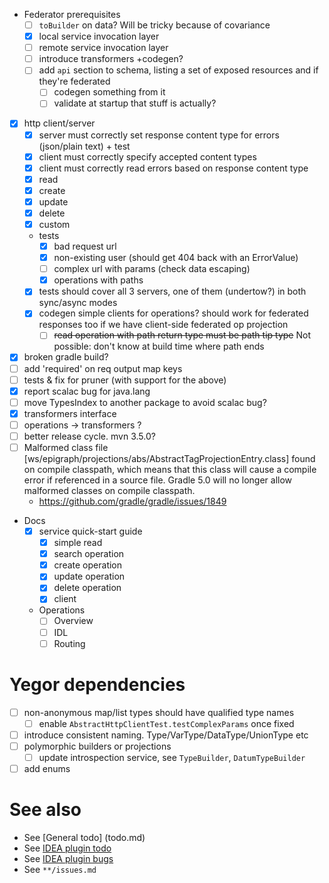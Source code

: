 - Federator prerequisites
  - [ ] `toBuilder` on data? Will be tricky because of covariance
  - [x] local service invocation layer
  - [ ] remote service invocation layer
  - [ ] introduce transformers +codegen?
  - [ ] add `api` section to schema, listing a set of exposed resources and if they're federated
    - [ ] codegen something from it
    - [ ] validate at startup that stuff is actually?
    
- [x] http client/server
  - [x] server must correctly set response content type for errors (json/plain text) + test
  - [x] client must correctly specify accepted content types
  - [x] client must correctly read errors based on response content type
  - [x] read
  - [x] create
  - [x] update
  - [x] delete
  - [x] custom
  - tests
    - [x] bad request url
    - [x] non-existing user (should get 404 back with an ErrorValue)
    - [ ] complex url with params (check data escaping)
    - [x] operations with paths
  - [x] tests should cover all 3 servers, one of them (undertow?) in both sync/async modes
  - [x] codegen simple clients for operations? should work for federated responses too if we have client-side federated op projection
    - [ ] ~~read operation with path return type must be path tip type~~ Not possible: don't know at build time where path ends

- [x] broken gradle build?
- [ ] add 'required' on req output map keys
- [ ] tests & fix for pruner (with support for the above)
- [x] report scalac bug for java.lang
- [ ] move TypesIndex to another package to avoid scalac bug?
- [x] transformers interface
- [ ] operations -> transformers ?
- [ ] better release cycle. mvn 3.5.0?
- [ ] Malformed class file [ws/epigraph/projections/abs/AbstractTagProjectionEntry.class] found on compile classpath, which means that this class will cause a compile error if referenced in a source file. Gradle 5.0 will no longer allow malformed classes on compile classpath.
  - https://github.com/gradle/gradle/issues/1849

- Docs
  - [x] service quick-start guide
    - [x] simple read
    - [x] search operation
    - [x] create operation
    - [x] update operation
    - [x] delete operation
    - [x] client
  - Operations
    - [ ] Overview
    - [ ] IDL
    - [ ] Routing
    
# Yegor dependencies
- [ ] non-anonymous map/list types should have qualified type names
  - [ ] enable `AbstractHttpClientTest.testComplexParams` once fixed
- [ ] introduce consistent naming. Type/VarType/DataType/UnionType etc
- [ ] polymorphic builders or projections
  - [ ] update introspection service, see `TypeBuilder`, `DatumTypeBuilder`
- [ ] add enums

# See also
- See [General todo] (todo.md)
- See [IDEA plugin todo](idea-plugin/todo.md)
- See [IDEA plugin bugs](idea-plugin/bugs.md)
- See `**/issues.md`
